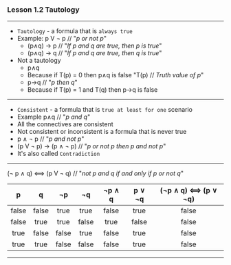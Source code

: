 ### Lesson 1.2 Tautology

---

- `Tautology` - a formula that is `always true`
- Example: p V ¬ p // "_p or not p_"
  - (p∧q) -> p // "_If p and q are true, then p is true_"
  - (p∧q) -> q // "_If p and q are true, then q is true_"
- Not a tautology
  - p∧q
  - Because if T(p) = 0 then p∧q is false
    "T(p) // _Truth value of p_"
  - p->q // "_p then q_"
  - Because if T(p) = 1 and T(q) then p->q is false

---

- `Consistent` - a formula that is `true at least for one` scenario
- Example p∧q // "_p and q_"
- All the connectives are consistent
- Not consistent or inconsistent is a formula that is never true
- p ∧ ¬ p // "_p and not p_"
- (p V ¬ p) -> (p ∧ ¬ p) // "_p or not p then p and not p_"
- It's also called `Contradiction`

---

(¬ p ∧ q) ⟺ (p V ¬ q) // "_not p and q if and only if p or not q_"

|   p   |   q   |  ¬p   |  ¬q   | ¬p ∧ q | p ∨ ¬q | (¬p ∧ q) ⟺ (p ∨ ¬q) |
| :---: | :---: | :---: | :---: | :----: | :----: | :-----------------: |
| false | false | true  | true  | false  |  true  |        false        |
| false | true  | true  | false |  true  | false  |        false        |
| true  | false | false | true  | false  |  true  |        false        |
| true  | true  | false | false | false  |  true  |        false        |

---
